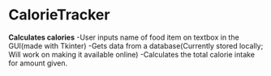 # CalorieTracker
 **Calculates calories**
-User inputs name of food item on textbox in the GUI(made with Tkinter)
-Gets data from a database(Currently stored locally; Will work on making it available online)
-Calculates the total calorie intake for amount given.
